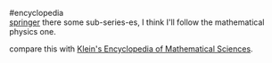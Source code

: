 #encyclopedia  
[springer](https://www.springer.com/series/855)
there some sub-series-es, I think I'll follow the mathematical physics one.

compare this with [Klein's Encyclopedia of Mathematical Sciences](https://en.wikipedia.org/wiki/Klein's_Encyclopedia_of_Mathematical_Sciences). 